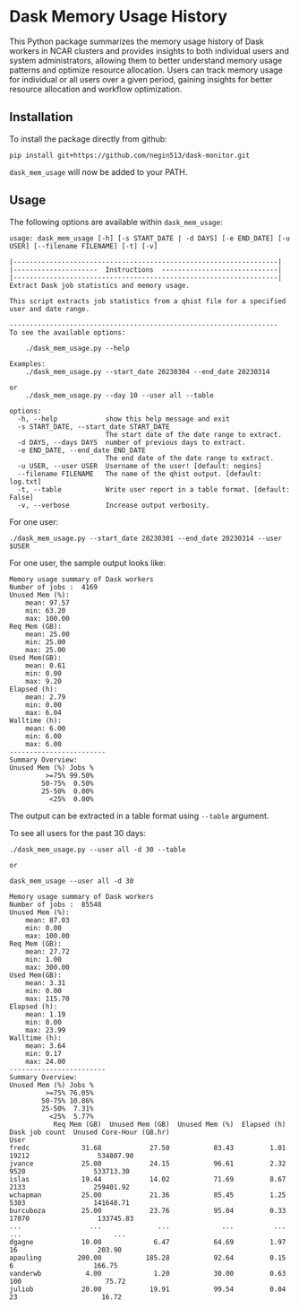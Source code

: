 # Dask Memory Usage History

This Python package summarizes the memory usage history of Dask workers in NCAR clusters and provides insights to both individual users and system administrators, allowing them to better understand memory usage patterns and optimize resource allocation.
Users can track memory usage for individual or all users over a given period, gaining insights for better resource allocation and workflow optimization.

## Installation

To install the package directly from github:
```
pip install git+https://github.com/negin513/dask-monitor.git
```
`dask_mem_usage` will now be added to your PATH.

## Usage
The following options are available within `dask_mem_usage`:
```
usage: dask_mem_usage [-h] [-s START_DATE | -d DAYS] [-e END_DATE] [-u USER] [--filename FILENAME] [-t] [-v]

|------------------------------------------------------------------|
|---------------------  Instructions  -----------------------------|
|------------------------------------------------------------------|
Extract Dask job statistics and memory usage.

This script extracts job statistics from a qhist file for a specified
user and date range.

-------------------------------------------------------------------
To see the available options:

    ./dask_mem_usage.py --help

Examples:
    ./dask_mem_usage.py --start_date 20230304 --end_date 20230314

or
    ./dask_mem_usage.py --day 10 --user all --table

options:
  -h, --help            show this help message and exit
  -s START_DATE, --start_date START_DATE
                        The start date of the date range to extract.
  -d DAYS, --days DAYS  number of previous days to extract.
  -e END_DATE, --end_date END_DATE
                        The end date of the date range to extract.
  -u USER, --user USER  Username of the user! [default: negins]
  --filename FILENAME   The name of the qhist output. [default: log.txt]
  -t, --table           Write user report in a table format. [default: False]
  -v, --verbose         Increase output verbosity.
```

For one user:
```
./dask_mem_usage.py --start_date 20230301 --end_date 20230314 --user $USER
```

For one user, the sample output looks like:

```
Memory usage summary of Dask workers
Number of jobs :  4169
Unused Mem (%):
    mean: 97.57
    min: 63.20
    max: 100.00
Req Mem (GB):
    mean: 25.00
    min: 25.00
    max: 25.00
Used Mem(GB):
    mean: 0.61
    min: 0.00
    max: 9.20
Elapsed (h):
    mean: 2.79
    min: 0.00
    max: 6.04
Walltime (h):
    mean: 6.00
    min: 6.00
    max: 6.00
------------------------
Summary Overview:
Unused Mem (%) Jobs %
         >=75% 99.50%
        50-75%  0.50%
        25-50%  0.00%
          <25%  0.00%

```
The output can be extracted in a table format using `--table` argument.


To see all users for the past 30 days:

```
./dask_mem_usage.py --user all -d 30 --table

or

dask_mem_usage --user all -d 30
```

```
Memory usage summary of Dask workers
Number of jobs :  85548
Unused Mem (%):
    mean: 87.03
    min: 0.00
    max: 100.00
Req Mem (GB):
    mean: 27.72
    min: 1.00
    max: 300.00
Used Mem(GB):
    mean: 3.31
    min: 0.00
    max: 115.70
Elapsed (h):
    mean: 1.19
    min: 0.00
    max: 23.99
Walltime (h):
    mean: 3.64
    min: 0.17
    max: 24.00
------------------------
Summary Overview:
Unused Mem (%) Jobs %
         >=75% 76.05%
        50-75% 10.86%
        25-50%  7.31%
          <25%  5.77%
           Req Mem (GB)  Unused Mem (GB)  Unused Mem (%)  Elapsed (h)  Dask job count  Unused Core-Hour (GB.hr)
User                                                                                                           
fredc             31.68            27.50           83.43         1.01           19212                 534807.90
jvance            25.00            24.15           96.61         2.32            9520                 533713.30
islas             19.44            14.02           71.69         8.67            2133                 259401.92
wchapman          25.00            21.36           85.45         1.25            5303                 141648.71
burcuboza         25.00            23.76           95.04         0.33           17070                 133745.83
...                 ...              ...             ...          ...             ...                       ...
dgagne            10.00             6.47           64.69         1.97              16                    203.90
apauling         200.00           185.28           92.64         0.15               6                    166.75
vanderwb           4.00             1.20           30.00         0.63             100                     75.72
juliob            20.00            19.91           99.54         0.04              23                     16.72
```
